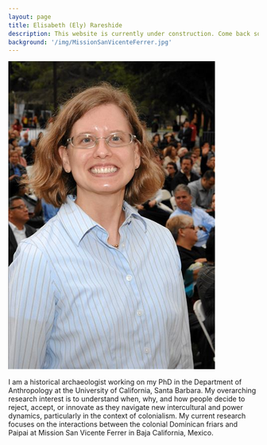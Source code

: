 ```yaml
---
layout: page
title: Elisabeth (Ely) Rareshide
description: This website is currently under construction. Come back soon for updates.
background: '/img/MissionSanVicenteFerrer.jpg'
---
```


![Ely Rareshide](/img/ER.jpg)

I am a historical archaeologist working on my PhD in the Department of Anthropology at the University of California, Santa Barbara. My overarching research interest is to understand when, why, and how people decide to reject, accept, or innovate as they navigate new intercultural and power dynamics, particularly in the context of colonialism. My current research focuses on the interactions between the colonial Dominican friars and Paipai at Mission San Vicente Ferrer in Baja California, Mexico.
